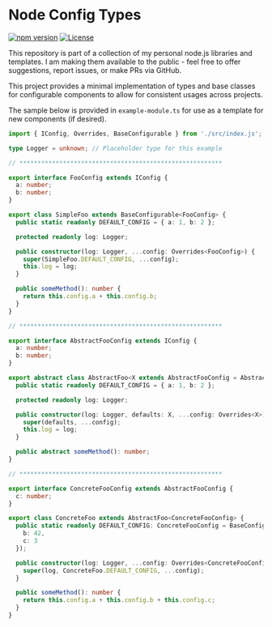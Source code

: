 # Node Config Types
[![npm version](https://badge.fury.io/js/@msamblanet%2Fnode-config-types.svg)](https://badge.fury.io/js/@msamblanet%2Fnode-config-types)
[![License](https://img.shields.io/badge/License-Apache%202.0-blue.svg)](https://opensource.org/licenses/Apache-2.0)

This repository is part of a collection of my personal node.js libraries and templates.  I am making them available to the public - feel free to offer suggestions, report issues, or make PRs via GitHub.

This project provides a minimal implementation of types and base classes for configurable components to allow for consistent usages across projects.

The sample below is provided in ```example-module.ts``` for use as a template for new components (if desired).

```typescript
import { IConfig, Overrides, BaseConfigurable } from './src/index.js'; // '@msamblanet/node-config-types';

type Logger = unknown; // Placeholder type for this example

// ********************************************************

export interface FooConfig extends IConfig {
  a: number;
  b: number;
}

export class SimpleFoo extends BaseConfigurable<FooConfig> {
  public static readonly DEFAULT_CONFIG = { a: 1, b: 2 };

  protected readonly log: Logger;

  public constructor(log: Logger, ...config: Overrides<FooConfig>) {
    super(SimpleFoo.DEFAULT_CONFIG, ...config);
    this.log = log;
  }

  public someMethod(): number {
    return this.config.a + this.config.b;
  }
}

// ********************************************************

export interface AbstractFooConfig extends IConfig {
  a: number;
  b: number;
}

export abstract class AbstractFoo<X extends AbstractFooConfig = AbstractFooConfig> extends BaseConfigurable<X> {
  public static readonly DEFAULT_CONFIG = { a: 1, b: 2 };

  protected readonly log: Logger;

  public constructor(log: Logger, defaults: X, ...config: Overrides<X>) {
    super(defaults, ...config);
    this.log = log;
  }

  public abstract someMethod(): number;
}

// ********************************************************

export interface ConcreteFooConfig extends AbstractFooConfig {
  c: number;
}

export class ConcreteFoo extends AbstractFoo<ConcreteFooConfig> {
  public static readonly DEFAULT_CONFIG: ConcreteFooConfig = BaseConfigurable.mergeOptions(AbstractFoo.DEFAULT_CONFIG, {
    b: 42,
    c: 3
  });

  public constructor(log: Logger, ...config: Overrides<ConcreteFooConfig>) {
    super(log, ConcreteFoo.DEFAULT_CONFIG, ...config);
  }

  public someMethod(): number {
    return this.config.a + this.config.b + this.config.c;
  }
}
```
